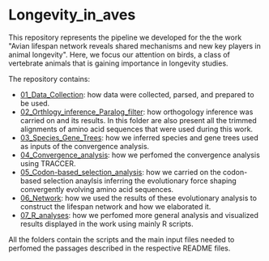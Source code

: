 # Longevity_in_aves

This repository represents the pipeline we developed for the the work "Avian lifespan network reveals shared mechanisms and new key players in animal longevity". Here, we focus our attention on birds, a class of vertebrate animals that is gaining importance in longevity studies.

The repository contains:

- [01_Data_Collection](./00_Data_Collection/): how data were collected, parsed, and prepared to be used.
- [02_Orthlogy_inference_Paralog_filter](./01_Orthlogy_inference_Paralog_filter/): how orthogology inference was carried on and its results. In this folder are also present all the trimmed alignments of amino acid sequences that were used during this work.
- [03_Species_Gene_Trees](./02_Species_Gene_Trees/): how we inferred species and gene trees used as inputs of the convergence analysis.
- [04_Convergence_analysis](./03_Convergence_analysis/): how we perfomed the convergence analysis using TRACCER.
- [05_Codon-based_selection_analysis](./04_Codon-based_selection_analysis/): how we carried on the codon-based selection anaylsis inferring the evolutionary force shaping convergently evolving amino acid sequences.
- [06_Network](./05_Network/): how we used the results of these evolutionary analysis to construct the lifespan network and how we elaborated it.
- [07_R_analyses](./06_R_analyses/): how we perfomed more general analysis and visualized results displayed in the work using mainly R scripts.

All the folders contain the scripts and the main input files needed to perfomed the passages described in the respective README files.
